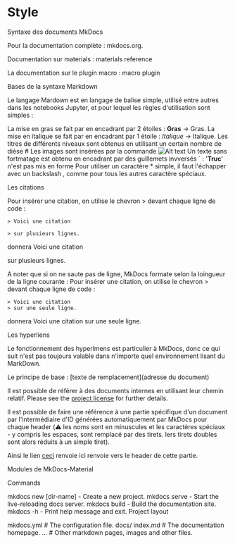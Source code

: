 # Style

Syntaxe des documents MkDocs

Pour la documentation complète : mkdocs.org.

Documentation sur materials : materials reference

La documentation sur le plugin macro : macro plugin

Bases de la syntaxe Markdown

Le langage Mardown est en langage de balise simple, utilisé entre autres dans les notebooks Jupyter, et pour lequel les règles d'utilisation sont simples :

La mise en gras se fait par en encadrant par 2 étoiles : **Gras** -> Gras.
La mise en italique se fait par en encadrant par 1 étoile : *Italique* -> Italique.
Les titres de différents niveaux sont obtenus en utilisant un certain nombre de dièse #
Les images sont insérées par la commande ![Alt text](/path/to/img.jpg "Optional title")
Un texte sans fortmatage est obtenu en encadrant par des guillemets invversés ` : '**Truc**' n'est pas mis en forme
Pour utiliser un caractère * simple, il faut l'échapper avec un backslash \, comme pour tous les autres caractère spéciaux.

Les citations

Pour insérer une citation, on utilise le chevron > devant chaque ligne de code :


    > Voici une citation

    > sur plusieurs lignes.
donnera
Voici une citation

sur plusieurs lignes.

A noter que si on ne saute pas de ligne, MkDocs formate selon la loingueur de la ligne courante : Pour insérer une citation, on utilise le chevron > devant chaque ligne de code :


    > Voici une citation
    > sur une seule ligne.
donnera
Voici une citation sur une seule ligne.

Les hyperliens

Le fonctionnement des hyperlmens est particulier à MkDocs, donc ce qui suit n'est pas toujours valable dans n'importe quel environnement lisant du MarkDown.

Le principe de base : [texte de remplacement](adresse du document)

Il est possible de référer à des documents internes en utilisant leur chemin relatif. Please see the [project license](../about/license.md) for further details.

Il est possible de faire une référence à une partie spécifique d'un document par l'intermédiaire d'ID générées automatiquement par MkDocs pour chaque header (⚠️ les noms sont en minuscules et les caractères spéciaux - y compris les espaces, sont remplacé par des tirets. lers tirets doubles sont alors réduits à un simple tiret).

Ainsi le lien [ceci](mkdocs_cmd.md#syntaxe-des-documents-mkdocs) renvoie ici renvoie vers le header de cette partie.

Modules de MkDocs-Material

Commands

mkdocs new [dir-name] - Create a new project.
mkdocs serve - Start the live-reloading docs server.
mkdocs build - Build the documentation site.
mkdocs -h - Print help message and exit.
Project layout


mkdocs.yml    # The configuration file.
docs/
    index.md  # The documentation homepage.
    ...       # Other markdown pages, images and other files.

